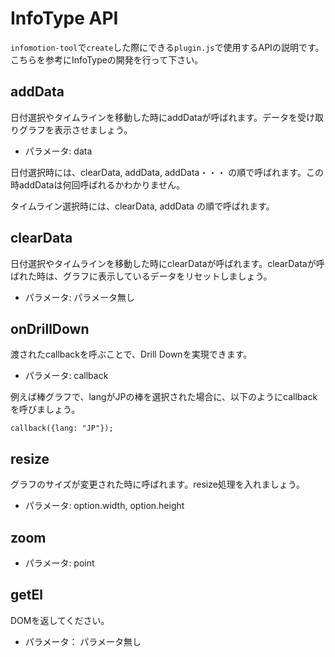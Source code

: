 InfoType API
===================

`infomotion-tool`で`create`した際にできる`plugin.js`で使用するAPIの説明です。こちらを参考にInfoTypeの開発を行って下さい。

addData
-------

日付選択やタイムラインを移動した時にaddDataが呼ばれます。データを受け取りグラフを表示させましょう。

* パラメータ: data

日付選択時には、clearData, addData, addData・・・ の順で呼ばれます。この時addDataは何回呼ばれるかわかりません。

タイムライン選択時には、clearData, addData の順で呼ばれます。

clearData
---------

日付選択やタイムラインを移動した時にclearDataが呼ばれます。clearDataが呼ばれた時は、グラフに表示しているデータをリセットしましょう。

* パラメータ: パラメータ無し

onDrillDown
-----------

渡されたcallbackを呼ぶことで、Drill Downを実現できます。

* パラメータ: callback

例えば棒グラフで、langがJPの棒を選択された場合に、以下のようにcallbackを呼びましょう。

```
callback({lang: "JP"});
```

resize
------

グラフのサイズが変更された時に呼ばれます。resize処理を入れましょう。

* パラメータ: option.width, option.height

zoom
----

* パラメータ: point

getEl
-----

DOMを返してください。

* パラメータ： パラメータ無し
